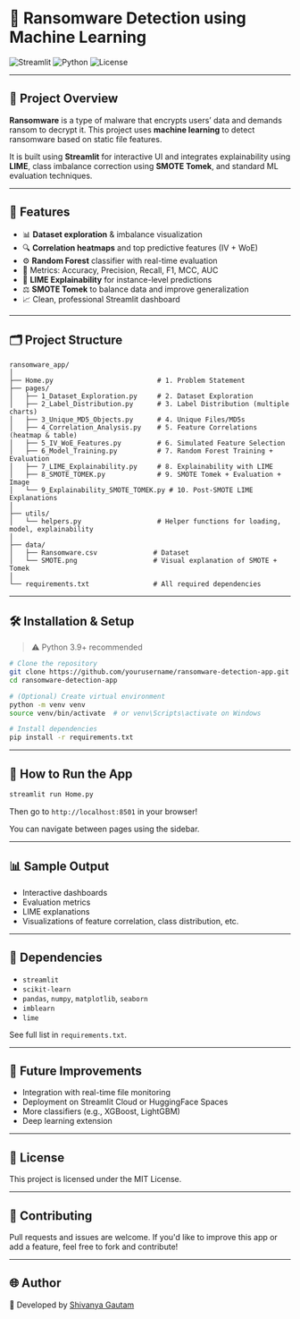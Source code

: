 # 🔐 Ransomware Detection using Machine Learning

![Streamlit](https://img.shields.io/badge/Built%20with-Streamlit-ff4b4b?style=for-the-badge&logo=streamlit)
![Python](https://img.shields.io/badge/Python-3.9%2B-blue?style=for-the-badge&logo=python)
![License](https://img.shields.io/badge/License-MIT-green?style=for-the-badge)

---

## 📘 Project Overview

**Ransomware** is a type of malware that encrypts users’ data and demands ransom to decrypt it. This project uses **machine learning** to detect ransomware based on static file features.

It is built using **Streamlit** for interactive UI and integrates explainability using **LIME**, class imbalance correction using **SMOTE Tomek**, and standard ML evaluation techniques.

---

## 🚀 Features

- 📊 **Dataset exploration** & imbalance visualization  
- 🔍 **Correlation heatmaps** and top predictive features (IV + WoE)  
- ⚙️ **Random Forest** classifier with real-time evaluation  
- 🎯 Metrics: Accuracy, Precision, Recall, F1, MCC, AUC  
- 🧠 **LIME Explainability** for instance-level predictions  
- ⚖️ **SMOTE Tomek** to balance data and improve generalization  
- 📈 Clean, professional Streamlit dashboard  

---

## 🗂️ Project Structure

```
ransomware_app/
│
├── Home.py                          # 1. Problem Statement
├── pages/
│   ├── 1_Dataset_Exploration.py     # 2. Dataset Exploration
│   ├── 2_Label_Distribution.py      # 3. Label Distribution (multiple charts)
│   ├── 3_Unique_MD5_Objects.py      # 4. Unique Files/MD5s
│   ├── 4_Correlation_Analysis.py    # 5. Feature Correlations (heatmap & table)
│   ├── 5_IV_WoE_Features.py         # 6. Simulated Feature Selection
│   ├── 6_Model_Training.py          # 7. Random Forest Training + Evaluation
│   ├── 7_LIME_Explainability.py     # 8. Explainability with LIME
│   ├── 8_SMOTE_TOMEK.py             # 9. SMOTE Tomek + Evaluation + Image
│   └── 9_Explainability_SMOTE_TOMEK.py # 10. Post-SMOTE LIME Explanations
│
├── utils/
│   └── helpers.py                   # Helper functions for loading, model, explainability
│
├── data/
│   ├── Ransomware.csv              # Dataset
│   └── SMOTE.png                   # Visual explanation of SMOTE + Tomek
│
└── requirements.txt                # All required dependencies
```

---

## 🛠️ Installation & Setup

> ⚠️ Python 3.9+ recommended

```bash
# Clone the repository
git clone https://github.com/yourusername/ransomware-detection-app.git
cd ransomware-detection-app

# (Optional) Create virtual environment
python -m venv venv
source venv/bin/activate  # or venv\Scripts\activate on Windows

# Install dependencies
pip install -r requirements.txt
```

---

## 🚦 How to Run the App

```bash
streamlit run Home.py
```

Then go to `http://localhost:8501` in your browser!

You can navigate between pages using the sidebar.

---

## 📊 Sample Output

- Interactive dashboards  
- Evaluation metrics  
- LIME explanations  
- Visualizations of feature correlation, class distribution, etc.  

---

## 📌 Dependencies

- `streamlit`
- `scikit-learn`
- `pandas`, `numpy`, `matplotlib`, `seaborn`
- `imblearn`
- `lime`

See full list in `requirements.txt`.

---

## 🧠 Future Improvements

- Integration with real-time file monitoring  
- Deployment on Streamlit Cloud or HuggingFace Spaces  
- More classifiers (e.g., XGBoost, LightGBM)  
- Deep learning extension  

---

## 📄 License

This project is licensed under the MIT License.

---

## 🤝 Contributing

Pull requests and issues are welcome. If you'd like to improve this app or add a feature, feel free to fork and contribute!

---

## 🌐 Author

🔗 Developed by 
  [Shivanya Gautam](https://github.com/syvva333/)

